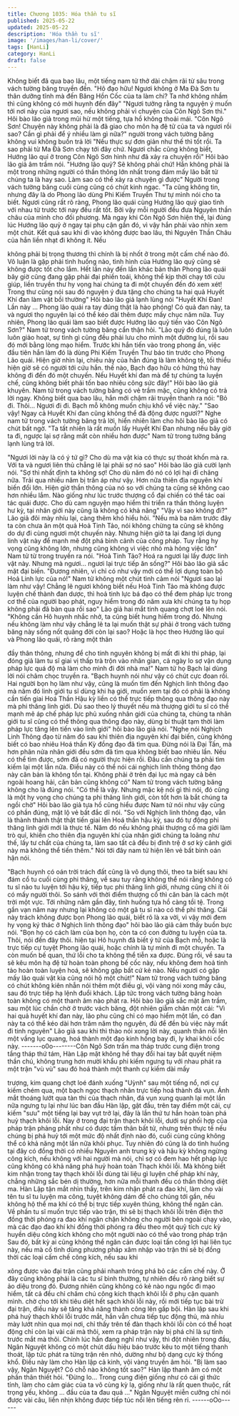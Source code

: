 ```yaml
---
title: Chương 1035: Hóa thần tu sĩ
published: 2025-05-22
updated: 2025-05-22
description: 'Hóa thần tu sĩ'
image: '/images/han-li/cover/'
tags: [HanLi]
category: HanLi
draft: false
---
```


Không biết đã qua bao lâu, một tiếng nam tử thở dài chậm rãi từ
sâu trong vách tường băng truyền đến.
"Hô đạo hữu! Ngươi không ở Ma Đà Sơn tu thân dưỡng tĩnh mà
đến Băng Hồn Cốc của ta làm chi? Ta nhớ không nhầm thì cũng
không có mời huynh đến đây"
"Ngươi tưởng rằng ta nguyện ý muốn tới nơi này của ngươi sao,
nếu không phải vì chuyện của Côn Ngô Sơn thì." Hôi bào lão giả
trong mũi hừ một tiếng, tựa hồ không thoải mái.
"Côn Ngô Sơn! Chuyện này không phải là đã giao cho môn hạ đệ
tử của ta và ngươi rồi sao? Cần gì phải để ý nhiều làm gì nữa?"
người trong vách tường băng không vui không buồn trả lời
"Nếu thực sự đơn giản như thế thì tốt rồi. Ta sao phải từ Ma Đà
Sơn chạy tới đây chứ. Ngươi chắc cũng không biết, Hướng lão quỉ
ở trong Côn Ngô Sơn hình như đã xảy ra chuyện rồi" Hôi bào lão
giả âm trầm nói.
"Hướng lão quỷ? Sẽ không phải chứ! Hắn không phải là một trong
những người có thần thông lớn nhất trong đám mấy lão bất tử
chúng ta là hay sao. Làm sao có thể xảy ra chuyện gì được"
Người trong vách tường băng cuối cùng cũng có chút kinh ngạc.
"Ta cũng không tin, nhưng đây là do Phong lão dùng Phi Kiếm
Truyền Thư tự mình nói cho ta biết. Ngươi cũng rất rõ ràng,
Phong lão quái cùng Hướng lão quỷ giao tình với nhau từ trước
tới nay đều rất tốt. Bởi vậy mỗi người đều đưa Nguyên thần châu
của mình cho đối phương. Mà ngay khi Côn Ngô Sơn hiện thế, lại
đúng lúc Hướng lão quỷ ở ngay tại phụ cận gần đó, vì vậy hắn
phải vào nhìn xem một chút. Kết quả sau khi đi vào không được
bao lâu, thì Nguyên Thần Châu của hắn liền nhạt đi không ít. Nếu

không phải bị trọng thương thì chính là bị nhốt ở trong một cấm
chế nào đó. Vô luận là gặp phải tình huống nào, tình hình của
Hướng lão quỷ cũng sẽ không được tốt cho lắm. Hết lần này đến
lần khác bản thân Phong lão quái bây giờ cũng đang gặp phải đại
phiền toái, không thể kịp thời chạy tới cứu giúp, liền truyền thư hy
vọng hai chúng ta đi một chuyến đến đó xem xét! Trong thư cũng
nói sau đó nguyện ý đưa tặng cho chúng ta hai quả Huyết Khí đan
làm vật bồi thường" Hôi bào lão giả lạnh lùng nói
"Huyết Khí Đan! Lần này … Phong lão quái ra tay đúng thật là
hào phóng! Có quả đan này, ta và ngươi thọ nguyên lại có thể kéo
dài thêm được mấy chục năm nữa. Tuy nhiên, Phong lão quái làm
sao biết được Hướng lão quỷ tiến vào Côn Ngô Sơn?" Nam tử
trong vách tường băng cẩn thận hỏi.
"Lão quỷ đó đúng là luôn luôn giảo hoạt, sự tình gì cũng đều phải
lưu cho mình một đường lui, rồi sau đó mới bằng lòng mạo hiểm.
Trước khi hắn tiến vào trong phong ấn, việc đầu tiên hắn làm đó là
dùng Phi Kiếm Truyền Thư báo tin trước cho Phong Lão quái.
Hiện giờ nhìn lại, chiêu này của hắn đúng là làm không tệ, tối
thiểu hiện giờ sẽ có người tới cứu hắn. thế nào, Bạch đạo hữu có
hứng thú hay không đi đến đó một chuyến. Nếu Huyết khí đan mà
để tự chúng ta luyện chế, cũng không biết phải tốn bao nhiêu
công sức đây!" Hôi bào lão giả khuyên.
Nam tử trong vách tường băng có vẻ trầm mặc, cũng không có
trả lời ngay.
Không biết qua bao lâu, hắn mới chậm rãi truyền thanh ra nói:
"Bỏ đi. Thôi… Ngươi đi đi. Bạch mỗ không muốn chịu khổ về việc
này."
"Sao vậy! Ngay cả Huyết Khí đan cũng không thể đả động được
ngươi?" Nghe nam tử trong vách tường băng trả lời, hiển nhiên
làm cho hôi bào lão giả có chút bất ngờ.
"Ta tất nhiên là rất muốn lấy Huyết Khí Đan nhưng nếu bây giờ ta
đi, ngược lại sợ rằng mất còn nhiều hơn được" Nam tử trong
tường băng lạnh lùng trả lời.

"Ngươi lời này là có ý tứ gì? Cho dù ma vật kia có thực sự thoát
khốn mà ra. Với ta và ngươi liên thủ chẳng lẽ lại phải sợ nó sao"
Hôi bào lão giả cười lạnh nói.
"Sợ thì nhất định ta không sợ! Cho dù năm đó nó có lợi hại đi
chăng nữa. Trải qua nhiều năm bị trấn áp như vậy. Hơn nữa thiên
địa nguyên khí biến đổi lớn. Hiện giờ thần thông của nó so với
chúng ta cũng sẽ không cao hơn nhiều lắm. Nào giống như lúc
trước thượng cổ đại chiến có thể tác oai tác quái được. Cho dù
cam nguyện mạo hiểm thi triển ra thần thông luyện hư kỳ, tại nhân
giới này cũng là không có khả năng"
"Vậy vì sao không đi?" Lão giả đôi mày nhíu lại, càng thêm khó
hiểu hỏi.
"Nếu mà ba năm trước đây ta còn chưa ăn một quả Hoả Tinh
Tảo, nói không chừng ta cũng sẽ không do dự đi cùng ngươi một
chuyến này. Nhưng hiện giờ ta lại đang lợi dụng linh vật này để
mạnh mẽ đột phá bình cảnh của công pháp. Tuy rằng hy vọng
cũng không lớn, nhưng cũng không vì việc nhỏ mà hỏng việc lớn"
Nam tử từ trong truyền ra nói.
"Hoả Tinh Tảo? Hoá ra ngươi lại lấy được linh vật này. Nhưng mà
ngươi… ngươi lại trực tiếp ăn sống?" Hôi bào lão giả sắc mặt đại
biến.
"Đương nhiên, vì chỉ có như vậy mới có thể lợi dụng toàn bộ Hoả
Linh lực của nó!" Nam tử không một chút tình cảm nói
"Ngươi sao lại làm như vậy! Chẳng lẽ ngươi không biết nếu Hoả
Tinh Tảo mà không được luyện chế thành đan dược, thì hoả tinh
lực bá đạo có thể đem pháp lực trong cơ thể của người bạo phát,
nguy hiểm trong đó năm xưa khi chúng ta tụ họp không phải đã
bàn qua rồi sao" Lão giả hai mắt tinh quang chợt loé lên nói.
"Không cần Hô huynh nhắc nhở, ta cũng biết hung hiểm trong đó.
Nhưng nếu không làm như vậy chẳng lẽ ta lại muốn thật sự phải ở
trong vách tường băng này sống nốt quãng đời còn lại sao? Hoặc
là học theo Hướng lão quỉ và Phong lão quái, rõ ràng một thân

đầy thân thông, nhưng để cho tinh nguyên không bị mất đi khi thi
pháp, lại đóng giả làm tu sĩ giai vị thấp trà trộn vào nhân gian, cả
ngày lo sợ vận dụng pháp lực quá độ mà làm cho mình đi đời nhà
ma!"
Nam tử họ Bạch lại dùng lời nói châm chọc truyền ra.
"Bạch huynh nói như vậy có chút cực đoan rồi. Hai người bọn họ
làm như vậy, cũng là muốn tìm đến Nghịch linh thông đạo mà
năm đó linh giới tu sĩ dùng khi hạ giới, muốn xem tại đó có phải là
không cần tiến giai Hoá Thần Hậu kỳ liền có thể trực tiếp thông
qua thông đạo này mà phi thăng linh giới. Dù sao theo lý thuyết
nếu mà thượng giới tu sĩ có thể mạnh mẽ áp chế pháp lực phủ
xuống nhân giới của chúng ta, chúng ta nhân giới tu sĩ cũng có
thể thông qua thông đạo này, dùng bí thuật tạm thời làm pháp lực
tăng lên tiến vào linh giới" hôi bào lão giả nói.
"Nghe nói Nghịch Linh Thông đạo từ năm đó sau khi thiên địa
nguyên khí đại biến, cũng không biết có bao nhiêu Hoá thần Kỳ
đồng đạo đã tìm qua. Đừng nói là Đại Tấn, mà hơn phân nửa
nhân giới đều sớm đã tìm qua không biết bao nhiêu lần. Nếu có
thể tìm được, sớm đã có người thực hiện rồi. Đâu cần chúng ta
phải tìm kiếm lại một lần nữa. Điều này có thể nói cái nghịch linh
thông thông đạo này căn bản là không tồn tại. Không phải ở trên
đại lục mà ngay cả bên ngoài hoang hải, căn bản cũng không có"
Nam tử trong vách tường băng không cho là đúng nói.
"Có thể là vậy. Nhưng mặc kệ nói gì thì nói, đó cũng là một hy
vọng cho chúng ta phi thăng linh giới, còn tốt hơn là bắt chúng ta
ngồi chờ" Hôi bào lão giả tựa hồ cũng hiểu được Nam tử nói như
vậy cũng có phần đúng, mặt lộ vẻ bất đắc dĩ nói.
"So với Nghịch linh thông đạo, vẫn là thành thành thật thật tiến
giai lên Hoá thần hậu kỳ, sau đó tự động phi thăng linh giới mới là
thực tế. Năm đó nếu không phải thượng cổ ma giới làm trò quỉ,
khiến cho thiên địa nguyên khí của nhân giới chúng ta loãng như
thế, lấy tư chất của chúng ta, làm sao tất cả đều bị đình trệ ở sơ
kỳ cảnh giới này mà không thể tiến thêm." Nói tới đây nam tử hiện
lên vẻ bất bình oán hận nói.

"Bạch huynh có oán trời trách đất cũng là vô dụng thôi, theo ta
biết sau khi đám cổ tu cuối cùng phi thăng, về sau tuy rằng không
thể nói rằng không có tu sĩ nào tu luyện tới hậu kỳ, tiếp tục phi
thăng linh giới, nhưng cũng chỉ ít ỏi có mấy người thôi. So sánh
với thời điểm thượng cổ thì căn bản là cách một trời một vực. Tới
những năm gần đây, tình huống tựa hồ càng tồi tệ. Trong gần vạn
năm nay nhưng lại không có một gã tu sĩ nào có thể phi thăng.
Cái này trách không được bọn Phong lão quái, biết rõ là xa vời, vì
vậy mới đem hy vọng ký thác ở Nghịch linh thông đạo" hôi bào lão
giả cảm thấy buồn bực nói.
"Bọn họ có cách làm của bọn họ, còn ta có con đường tu luyện
của ta. Thôi, nói đến đây thôi. hiện tại Hô huynh đã biết ý tứ của
Bạch mỗ, hoặc là trực tiếp cự tuyệt Phong lão quái, hoặc chính là
tự mình đi một chuyến. Ta còn muốn bế quan, thứ lỗi cho ta
không thể tiễn xa được. Đúng rồi, về sau ta sẽ kêu môn hạ đệ tử
hoàn toàn phong bế cốc này, nếu không đem hoả tinh tảo hoàn
toàn luyện hoá, sẽ không gặp bất cứ kẻ nào. Nếu ngươi có gặp
mấy lão quái vật kia cũng nói hộ một chút!" Nam tử trong vách
tường băng có chút không kiên nhẫn nói thêm một điều gì, vội
vàng nói xong mấy câu, sau đó trực tiếp hạ lệnh đuổi khách.
Lập tức trong vách tường băng hoàn toàn không có một thanh âm
nào phát ra.
Hôi bào lão giả sắc mặt âm trầm, sau một lúc chần chờ ở trước
vách băng, đột nhiên giẫm chân một cái:
"Vì hai quả huyết khí đan này, lão phu cũng chỉ có mạo hiểm một
lần, có đan này ta có thể kéo dài hơn trăm năm thọ nguyên, đủ để
đền bù việc này mất đi tinh nguyên" Lão giả sau khi thì thào nói
xong lời này, quanh thân nổi lên một vầng lục quang, hoá thành
một đạo kinh hồng bay đi, ly khai khỏi cốc này.
-------o0o--------Côn Ngô Sơn trấn ma tháp trước cung điện trong tầng tháp thứ
tám, Hàn Lập mặt không hề thay đổi hai tay bắt quyết niệm thần
chú, không trung hơn mười khẩu phi kiếm ngưng tụ với nhau phát
ra một trận "vù vù" sau đó hoá thành một thanh cự kiếm dài mấy

trượng, kim quang chợt loé đánh xuống
"Uỳnh" sau một tiếng nổ, nơi cự kiếm chém qua, một bạch ngọc
thạch nhân trực tiếp hoá thành đá vụn.
Ánh mắt thoáng lướt qua tàn thi của thạch nhân, đá vụn xung
quanh lại một lần nữa ngưng tụ lại như lúc ban đầu
Hàn lập, gật đầu, trên tay điểm một cái, cự kiếm "sưu" một tiếng
lại bay vụt trở lại, đây là lần thứ tư hắn hoàn toàn phá huỷ thạch
khôi lỗi.
Nay ở trong đại trận thạch khôi lỗi, dưới sự phối hợp của pháp
trận phảng phất như có được tấm thân bất tử, nhưng trên thực tế
nếu chúng bị phá huỷ tới một mức độ nhất định nào đó, cuối cùng
cũng không thể có khả năng một lần nữa khôi phục.
Tuy nhiên đó cũng là do tình huống tại đây có đồng thời có nhiều
Nguyên anh trung kỳ và hậu kỳ không ngừng công kích, nếu
không với hai người mà nói, chỉ sợ có đem hao hết pháp lực cũng
không có khả năng phá huỷ hoàn toàn Thạch khôi lỗi.
Mà không biết kim nhận trong tay thạch khôi lỗi dùng tài liệu gì
luyện chế pháp khí này, chẳng những sắc bén dị thường, hơn
nữa mỗi thanh đều có thần thông diệt ma.
Hàn Lập tận mắt nhìn thấy, trên kim nhận phát ra đao khí, làm cho
vài tên tu sĩ tu luyện ma công, tuyệt không dám để cho chúng tới
gần, nếu không hộ thể ma khí có thể bị trực tiếp xuyên thủng,
không thể ngăn cản.
Về phần tu sĩ muốn trực tiếp vào trận, thì sẽ bị thạch khôi lỗi trên
điện thờ đồng thời phóng ra đao khí ngăn chặn không cho người
bên ngoài chạy vào, mà các đạo đao khí khi đồng thời phóng ra
đều theo một quỹ tích cực kỳ huyền diệu công kích không cho
một người nào có thể vào trong pháp trận
Sau đó, bất kỳ ai cũng không thể ngăn cản được loại tấn công lợi
hại liên tục này, nếu mà cố tình dùng phương pháp xâm nhập vào
trận thì sẽ bị đồng thời các loại cấm chế công kích, nếu sau khi

xông được vào đại trận cũng phải nhanh tróng phá bỏ các cấm
chế này. Ở đây cũng không phải là các tu sĩ bình thường, tự
nhiên đều rõ ràng biết sự ảo diệu trong đó.
Đương nhiên cũng không có kẻ nào ngu ngốc đi mạo hiểm, tất cả
đều chỉ chăm chú công kích thạch khôi lỗi ở phụ cận quanh mình.
chờ cho tới khi tiêu diệt hết sạch khôi lỗi này, rồi mới tiếp tục bài
trừ đại trận, điều này sẽ tăng khả năng thành công lên gấp bội.
Hàn lập sau khi phá huỷ thạch khôi lỗi trước mắt, hắn vẫn chưa
tiếp tục động thủ, mà nhíu mày lướt nhìn qua mọi nơi, chỉ thấy
trên tế đàn thạch khôi lỗi còn có thể hoạt động chỉ còn lại vài cái
mà thôi, xem ra pháp trận này bị phá chỉ là sự tình trước mắt mà
thôi.
Chính lúc hắn đang nghĩ như vậy, thì đột nhiên trong đầu, Ngân
Nguyệt không có một chút dấu hiệu báo trước kêu to một tiếng
thanh thoát, lập tức phát ra từng trận rên nhỏ, dường như bộ
dạng cực kỳ thống khổ.
Điều này làm cho Hàn lập cả kinh, vội vàng truyền âm hỏi.
"Bị làm sao vậy, Ngân Nguyệt? Có chỗ nào không tốt sao?" Hàn
lập thanh âm có một phần thân thiết hỏi.
"Đừng lo… Trong cung điện giống như có cái gì thức tỉnh, làm cho
cảm giác của ta vô cùng kỳ lạ, giống như là rất quen thuộc, rất
trọng yếu, không … đầu của ta đau quá …" Ngân Nguyệt miễn
cưỡng chỉ nói được vài câu, liền nhịn không được tiếp túc nổi lên
tiếng rên rỉ.
------oOo------
